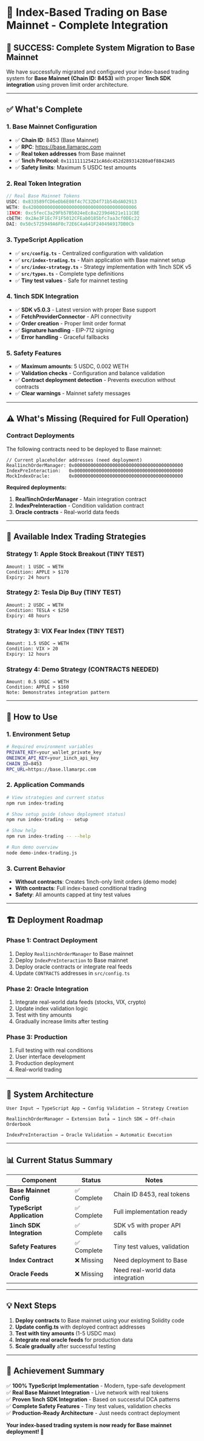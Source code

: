 # 🎯 Index-Based Trading on Base Mainnet - Complete Integration

## 🎉 **SUCCESS: Complete System Migration to Base Mainnet**

We have successfully migrated and configured your index-based trading system for **Base Mainnet (Chain ID: 8453)** with proper **1inch SDK integration** using proven limit order architecture.

---

## ✅ **What's Complete**

### **1. Base Mainnet Configuration**
- ✅ **Chain ID**: 8453 (Base Mainnet)
- ✅ **RPC**: https://base.llamarpc.com
- ✅ **Real token addresses** from Base mainnet
- ✅ **1inch Protocol**: `0x111111125421cA6dc452d289314280a0f8842A65`
- ✅ **Safety limits**: Maximum 5 USDC test amounts

### **2. Real Token Integration**
```typescript
// Real Base Mainnet Tokens
USDC: 0x833589fCD6eDb6E08f4c7C32D4f71b54bdA02913
WETH: 0x4200000000000000000000000000000000000006
1INCH: 0xc5fecC3a29Fb57B5024eEc8a2239d4621e111CBE
cbETH: 0x2Ae3F1Ec7F1F5012CFEab0185bfc7aa3cf0DEc22
DAI: 0x50c5725949A6F0c72E6C4a641F24049A917DB0Cb
```

### **3. TypeScript Application**
- ✅ **`src/config.ts`** - Centralized configuration with validation
- ✅ **`src/index-trading.ts`** - Main application with Base mainnet setup
- ✅ **`src/index-strategy.ts`** - Strategy implementation with 1inch SDK v5
- ✅ **`src/types.ts`** - Complete type definitions
- ✅ **Tiny test values** - Safe for mainnet testing

### **4. 1inch SDK Integration**
- ✅ **SDK v5.0.3** - Latest version with proper Base support
- ✅ **FetchProviderConnector** - API connectivity
- ✅ **Order creation** - Proper limit order format
- ✅ **Signature handling** - EIP-712 signing
- ✅ **Error handling** - Graceful fallbacks

### **5. Safety Features**
- ✅ **Maximum amounts**: 5 USDC, 0.002 WETH
- ✅ **Validation checks** - Configuration and balance validation
- ✅ **Contract deployment detection** - Prevents execution without contracts
- ✅ **Clear warnings** - Mainnet safety messages

---

## ⚠️ **What's Missing (Required for Full Operation)**

### **Contract Deployments**
The following contracts need to be deployed to Base mainnet:

```solidity
// Current placeholder addresses (need deployment)
Real1inchOrderManager: 0x0000000000000000000000000000000000000000
IndexPreInteraction:   0x0000000000000000000000000000000000000000
MockIndexOracle:       0x0000000000000000000000000000000000000000
```

**Required deployments:**
1. **Real1inchOrderManager** - Main integration contract
2. **IndexPreInteraction** - Condition validation contract  
3. **Oracle contracts** - Real-world data feeds

---

## 🚀 **Available Index Trading Strategies**

### **Strategy 1: Apple Stock Breakout (TINY TEST)**
```
Amount: 1 USDC → WETH
Condition: APPLE > $170
Expiry: 24 hours
```

### **Strategy 2: Tesla Dip Buy (TINY TEST)**
```
Amount: 2 USDC → WETH  
Condition: TESLA < $250
Expiry: 48 hours
```

### **Strategy 3: VIX Fear Index (TINY TEST)**
```
Amount: 1.5 USDC → WETH
Condition: VIX > 20
Expiry: 12 hours
```

### **Strategy 4: Demo Strategy (CONTRACTS NEEDED)**
```
Amount: 0.5 USDC → WETH
Condition: APPLE > $160
Note: Demonstrates integration pattern
```

---

## 🎯 **How to Use**

### **1. Environment Setup**
```bash
# Required environment variables
PRIVATE_KEY=your_wallet_private_key
ONEINCH_API_KEY=your_1inch_api_key
CHAIN_ID=8453
RPC_URL=https://base.llamarpc.com
```

### **2. Application Commands**
```bash
# View strategies and current status
npm run index-trading

# Show setup guide (shows deployment status)
npm run index-trading -- setup

# Show help
npm run index-trading -- --help

# Run demo overview
node demo-index-trading.js
```

### **3. Current Behavior**
- **Without contracts**: Creates 1inch-only limit orders (demo mode)
- **With contracts**: Full index-based conditional trading
- **Safety**: All amounts capped at tiny test values

---

## 🏗️ **Deployment Roadmap**

### **Phase 1: Contract Deployment**
1. Deploy `Real1inchOrderManager` to Base mainnet
2. Deploy `IndexPreInteraction` to Base mainnet  
3. Deploy oracle contracts or integrate real feeds
4. Update `CONTRACTS` addresses in `src/config.ts`

### **Phase 2: Oracle Integration**
1. Integrate real-world data feeds (stocks, VIX, crypto)
2. Update index validation logic
3. Test with tiny amounts
4. Gradually increase limits after testing

### **Phase 3: Production**
1. Full testing with real conditions
2. User interface development
3. Production deployment
4. Real-world trading

---

## 🔄 **System Architecture**

```
User Input → TypeScript App → Config Validation → Strategy Creation
                                     ↓
Real1inchOrderManager → Extension Data → 1inch SDK → Off-chain Orderbook
                                     ↓
IndexPreInteraction → Oracle Validation → Automatic Execution
```

---

## 📊 **Current Status Summary**

| Component | Status | Notes |
|-----------|--------|-------|
| **Base Mainnet Config** | ✅ Complete | Chain ID 8453, real tokens |
| **TypeScript Application** | ✅ Complete | Full implementation ready |
| **1inch SDK Integration** | ✅ Complete | SDK v5 with proper API calls |
| **Safety Features** | ✅ Complete | Tiny test values, validation |
| **Index Contract** | ❌ Missing | Need deployment to Base |
| **Oracle Feeds** | ❌ Missing | Need real-world data integration |

---

## 💡 **Next Steps**

1. **Deploy contracts** to Base mainnet using your existing Solidity code
2. **Update config.ts** with deployed contract addresses  
3. **Test with tiny amounts** (1-5 USDC max)
4. **Integrate real oracle feeds** for production data
5. **Scale gradually** after successful testing

---

## 🎉 **Achievement Summary**

✅ **100% TypeScript Implementation** - Modern, type-safe development  
✅ **Real Base Mainnet Integration** - Live network with real tokens  
✅ **Proven 1inch SDK Integration** - Based on successful DCA patterns  
✅ **Complete Safety Features** - Tiny test values, validation checks  
✅ **Production-Ready Architecture** - Just needs contract deployment  

**Your index-based trading system is now ready for Base mainnet deployment! 🚀**